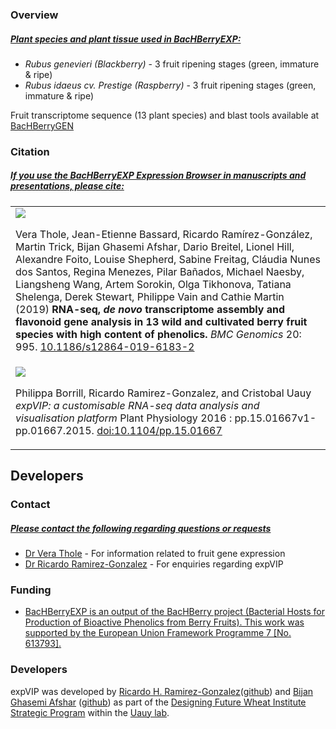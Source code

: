<h3 class="text-info">Overview</h3>
<h5><u>Plant species and plant tissue used in BacHBerryEXP:</u></h5>
<ul>
    <li>
        <i>Rubus genevieri (Blackberry)</i> - 3 fruit ripening stages (green, immature & ripe)
    </li>
    <li>
        <i>Rubus idaeus cv. Prestige (Raspberry)</i> - 3 fruit ripening stages (green, immature & ripe)
    </li>
</ul>
<p>Fruit transcriptome sequence (13 plant species) and blast tools available at <a href="http://jicbio.nbi.ac.uk/berries" target="_blank">BacHBerryGEN</a></p>

<h3 class="text-info">Citation</h3>
<h5><u>If you use the BacHBerryEXP Expression Browser in manuscripts and presentations, please cite:</u></h5>

<table class="cite-tbl">
    <tr>
        <td>
            <img src="./images/berry.png" class="cite-icon">
            <p class="cite-des">
                Vera Thole, Jean-Etienne Bassard, Ricardo Ramírez-González, Martin Trick, Bijan Ghasemi Afshar, Dario Breitel, Lionel Hill, Alexandre Foito, Louise Shepherd, Sabine Freitag, Cláudia Nunes dos Santos, Regina Menezes, Pilar Bañados, Michael Naesby, Liangsheng Wang, Artem Sorokin, Olga Tikhonova, Tatiana Shelenga, Derek Stewart, Philippe Vain and Cathie Martin (2019) <b>RNA-seq, <i>de novo</i> transcriptome assembly and flavonoid gene analysis in 13 wild and cultivated berry fruit species with high content of phenolics.</b> <i>BMC Genomics</i> 20: 995. <a href="https://doi.org/10.1186/s12864-019-6183-2">10.1186/s12864-019-6183-2</a>
            </p>
         </td>
    </tr>
    <tr>
        <td>
            <img src="./images/0416PPCover.png" class="cite-icon">
            <p class="cite-des">
            Philippa Borrill, Ricardo Ramirez-Gonzalez, and Cristobal Uauy <i>expVIP: a customisable RNA-seq data analysis and visualisation platform</i> Plant Physiology 2016 : pp.15.01667v1-pp.01667.2015. <a href="http://dx.doi.org/10.1104/pp.15.01667">doi:10.1104/pp.15.01667 </a>
            </p>
        </td>
    </tr>
</table>

## Developers

<h3 class="text-info">Contact</h3>
<h5><u>Please contact the following regarding questions or requests</u></h5>

<ul>
    <li>
        <a href="mailto:vera.thole@jic.ac.uk" target="_top">Dr Vera Thole</a><span> - For information related to fruit gene expression</span>
    </li>
    <li>
        <a href="mailto:ricardo.ramirez-gonzalez@jic.ac.uk" target="_top">Dr Ricardo Ramirez-Gonzalez</a><span> - For enquiries regarding expVIP</span>
    </li>
</ul>


<h3 class="text-info">Funding</h3>
<ul>
    <li>
        <p><u>BacHBerryEXP is an output of the BacHBerry project (Bacterial Hosts for Production of Bioactive Phenolics from Berry Fruits). This work was supported by the European Union <a href="http://cordis.europa.eu/project/rcn/110644_en.html">Framework Programme 7 [No. 613793]</a>.</u></p>   
    </li>
</ul>

<h3 class="text-info">Developers</h3>

expVIP was developed by [Ricardo H. Ramirez-Gonzalez](https://www.jic.ac.uk/people/dr-ricardo-h-ramirez-gonzalez/)([github](https://github.com/homonecloco)) and [Bijan Ghasemi Afshar](https://www.jic.ac.uk/people/bijan-ghasemi-afshar/) ([github](https://github.com/Bijan-Ghasemi-Afshar)) as part of the [Designing Future Wheat Institute Strategic Program](https://www.jic.ac.uk/research-impact/designing-future-wheat/) within the [Uauy lab](https://www.jic.ac.uk/people/cristobal-uauy/).

